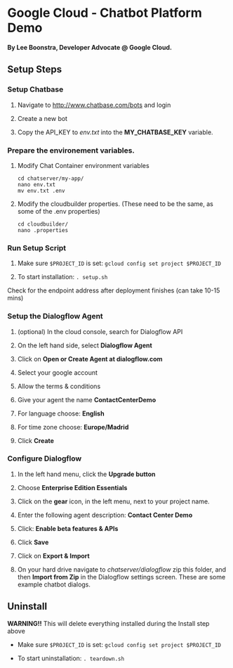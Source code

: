 # Google Cloud - Chatbot Platform Demo

**By Lee Boonstra, Developer Advocate @ Google Cloud.**

## Setup Steps

### Setup Chatbase

1. Navigate to http://www.chatbase.com/bots and login

1. Create a new bot

1. Copy the API_KEY to *env.txt* into the **MY_CHATBASE_KEY** variable.

### Prepare the environement variables.

1. Modify Chat Container environment variables

   ```
   cd chatserver/my-app/
   nano env.txt
   mv env.txt .env
   ```

1. Modify the cloudbuilder properties. (These need to be the same, as some of the .env properties)

   ```
   cd cloudbuilder/
   nano .properties
   ```

### Run Setup Script

1. Make sure `$PROJECT_ID` is set: `gcloud config set project $PROJECT_ID`

2. To start installation: `. setup.sh`

Check for the endpoint address after deployment finishes (can take 10-15 mins)

### Setup the Dialogflow Agent

1. (optional) In the cloud console, search for Dialogflow API

2. On the left hand side, select **Dialogflow Agent**

3. Click on **Open or Create Agent at dialogflow.com**

4. Select your google account

5. Allow the terms & conditions

6. Give your agent the name **ContactCenterDemo**

7. For language choose: **English**

8. For time zone choose: **Europe/Madrid**

9. Click **Create**
 
### Configure Dialogflow

1. In the left hand menu, click the **Upgrade button**

1. Choose **Enterprise Edition Essentials**

1. Click on the **gear** icon, in the left menu, next to your project name.

1. Enter the following agent description: **Contact Center Demo**

1. Click: **Enable beta features & APIs**

1. Click **Save**

1. Click on **Export & Import**

1. On your hard drive navigate to *chatserver/dialogflow* zip this folder, and then **Import from Zip** in the Dialogflow settings screen. These are some example chatbot dialogs.
   
## Uninstall

**WARNING!!** This will delete everything installed during the Install step above

- Make sure `$PROJECT_ID` is set: `gcloud config set project $PROJECT_ID`

- To start uninstallation: `. teardown.sh`